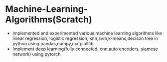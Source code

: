 # Machine-Learning-Algorithms(Scratch)

- Implemented and experimented various machine learning algorithms like linear regression,  logistic regression, knn,svm,k-means,decison tree in python using pandas,numpy,matploitlib.
- Implement deep learning(fully connected, cnn,auto encoders, siamese network) using pytorch